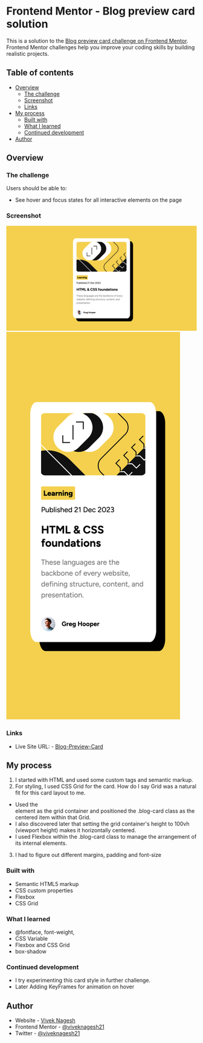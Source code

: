 # Frontend Mentor - Blog preview card solution

This is a solution to the [Blog preview card challenge on Frontend Mentor](https://www.frontendmentor.io/challenges/blog-preview-card-ckPaj01IcS). Frontend Mentor challenges help you improve your coding skills by building realistic projects.

## Table of contents

- [Overview](#overview)
  - [The challenge](#the-challenge)
  - [Screenshot](#screenshot)
  - [Links](#links)
- [My process](#my-process)
  - [Built with](#built-with)
  - [What I learned](#what-i-learned)
  - [Continued development](#continued-development)
- [Author](#author)

## Overview

### The challenge

Users should be able to:

- See hover and focus states for all interactive elements on the page

### Screenshot

![Desktop](screenshot/Desktop.png)
![Mobile](screenshot/mobile_384.png)

### Links

- Live Site URL: - [Blog-Preview-Card](http://viveknagesh.me/frontend.github.io/blog-preview-card/index.html)

## My process

1.  I started with HTML and used some custom tags and semantic markup.
2.  For styling, I used CSS Grid for the card. How do I say Grid was a natural fit for this card layout to me.

- Used the <main> element as the grid container and positioned the .blog-card class as the centered item within that Grid.
- I also discovered later that setting the grid container's height to 100vh (viewport height) makes it horizontally centered.
- I used Flexbox within the .blog-card class to manage the arrangement of its internal elements.

3. I had to figure out different margins, padding and font-size

### Built with

- Semantic HTML5 markup
- CSS custom properties
- Flexbox
- CSS Grid

### What I learned

- @fontface, font-weight,
- CSS Variable
- Flexbox and CSS Grid
- box-shadow

### Continued development

- I try experimenting this card style in further challenge.
- Later Adding KeyFrames for animation on hover

## Author

- Website - [Vivek Nagesh](https://viveknagesh.me)
- Frontend Mentor - [@viveknagesh21](https://www.frontendmentor.io/profile/viveknagesh21)
- Twitter - [@viveknagesh21](https://www.twitter.com/viveknagesh21)
